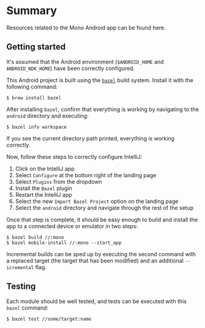 # Summary

Resources related to the Mono Android app can be found here.

## Getting started

It's assumed that the Android environment (`$ANDROID_HOME` and `ANDROID_NDK_HOME`) have been correctly configured.

This Android project is built using the [`bazel`](https://github.com/bazelbuild/bazel) build system. Install it with the following command:

```
$ brew install bazel
```

After installing `bazel`, confirm that everything is working by navigating to the `android` directory and executing:

```
$ bazel info workspace
```

If you see the current directory path printed, everything is working correctly.

Now, follow these steps to correctly configure IntelliJ:

   1. Click on the IntelliJ app
   2. Select `Configure` at the bottom right of the landing page
   3. Select `Plugins` from the dropdown
   4. Install the `Bazel` plugin
   5. Restart the IntelliJ app
   6. Select the new `Import Bazel Project` option on the landing page
   7. Select the `android` directory and navigate through the rest of the setup

Once that step is complete, it should be easy enough to build and install the app to a connected device or emulator in two steps:

```
$ bazel build //:mono
$ bazel mobile-install //:mono --start_app
```

Incremental builds can be sped up by executing the second command with a replaced target (the target that has been modified) and an additional `--icremental` flag.

## Testing

Each module should be well tested, and tests can be executed with this `bazel` command:

```
$ bazel test //some/target:name
```

